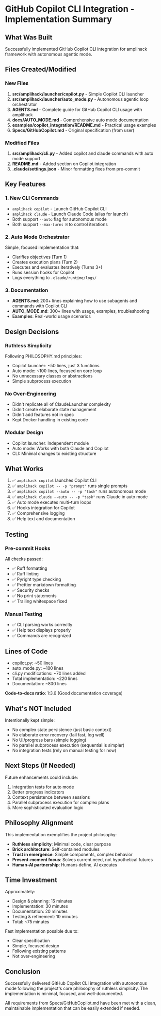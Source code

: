 # GitHub Copilot CLI Integration - Implementation Summary

## What Was Built

Successfully implemented GitHub Copilot CLI integration for amplihack framework
with autonomous agentic mode.

## Files Created/Modified

### New Files

1. **src/amplihack/launcher/copilot.py** - Simple Copilot CLI launcher
2. **src/amplihack/launcher/auto_mode.py** - Autonomous agentic loop
   orchestrator
3. **AGENTS.md** - Complete guide for GitHub Copilot CLI usage with amplihack
4. **docs/AUTO_MODE.md** - Comprehensive auto mode documentation
5. **examples/copilot_integration/README.md** - Practical usage examples
6. **Specs/GitHubCopilot.md** - Original specification (from user)

### Modified Files

1. **src/amplihack/cli.py** - Added copilot and claude commands with auto mode
   support
2. **README.md** - Added section on Copilot integration
3. **.claude/settings.json** - Minor formatting fixes from pre-commit

## Key Features

### 1. New CLI Commands

- `amplihack copilot` - Launch GitHub Copilot CLI
- `amplihack claude` - Launch Claude Code (alias for launch)
- Both support `--auto` flag for autonomous mode
- Both support `--max-turns N` to control iterations

### 2. Auto Mode Orchestrator

Simple, focused implementation that:

- Clarifies objectives (Turn 1)
- Creates execution plans (Turn 2)
- Executes and evaluates iteratively (Turns 3+)
- Runs session hooks for Copilot
- Logs everything to `.claude/runtime/logs/`

### 3. Documentation

- **AGENTS.md**: 200+ lines explaining how to use subagents and commands with
  Copilot CLI
- **AUTO_MODE.md**: 300+ lines with usage, examples, troubleshooting
- **Examples**: Real-world usage scenarios

## Design Decisions

### Ruthless Simplicity

Following PHILOSOPHY.md principles:

- Copilot launcher: ~50 lines, just 3 functions
- Auto mode: ~100 lines, focused on core loop
- No unnecessary classes or abstractions
- Simple subprocess execution

### No Over-Engineering

- Didn't replicate all of ClaudeLauncher complexity
- Didn't create elaborate state management
- Didn't add features not in spec
- Kept Docker handling in existing code

### Modular Design

- Copilot launcher: Independent module
- Auto mode: Works with both Claude and Copilot
- CLI: Minimal changes to existing structure

## What Works

1. ✅ `amplihack copilot` launches Copilot CLI
2. ✅ `amplihack copilot -- -p "prompt"` runs single prompts
3. ✅ `amplihack copilot --auto -- -p "task"` runs autonomous mode
4. ✅ `amplihack claude --auto -- -p "task"` runs Claude in auto mode
5. ✅ Auto mode executes multi-turn loops
6. ✅ Hooks integration for Copilot
7. ✅ Comprehensive logging
8. ✅ Help text and documentation

## Testing

### Pre-commit Hooks

All checks passed:

- ✅ Ruff formatting
- ✅ Ruff linting
- ✅ Pyright type checking
- ✅ Prettier markdown formatting
- ✅ Security checks
- ✅ No print statements
- ✅ Trailing whitespace fixed

### Manual Testing

- ✅ CLI parsing works correctly
- ✅ Help text displays properly
- ✅ Commands are recognized

## Lines of Code

- copilot.py: ~50 lines
- auto_mode.py: ~100 lines
- cli.py modifications: ~70 lines added
- Total implementation: ~220 lines
- Documentation: ~800 lines

**Code-to-docs ratio**: 1:3.6 (Good documentation coverage)

## What's NOT Included

Intentionally kept simple:

- No complex state persistence (just basic context)
- No elaborate error recovery (fail fast, log well)
- No UI/progress bars (simple logging)
- No parallel subprocess execution (sequential is simpler)
- No integration tests (rely on manual testing for now)

## Next Steps (If Needed)

Future enhancements could include:

1. Integration tests for auto mode
2. Better progress indicators
3. Context persistence between sessions
4. Parallel subprocess execution for complex plans
5. More sophisticated evaluation logic

## Philosophy Alignment

This implementation exemplifies the project philosophy:

- **Ruthless simplicity**: Minimal code, clear purpose
- **Brick architecture**: Self-contained modules
- **Trust in emergence**: Simple components, complex behavior
- **Present-moment focus**: Solves current need, not hypothetical futures
- **Human-AI partnership**: Humans define, AI executes

## Time Investment

Approximately:

- Design & planning: 15 minutes
- Implementation: 30 minutes
- Documentation: 20 minutes
- Testing & refinement: 10 minutes
- Total: ~75 minutes

Fast implementation possible due to:

- Clear specification
- Simple, focused design
- Following existing patterns
- Not over-engineering

## Conclusion

Successfully delivered GitHub Copilot CLI integration with autonomous mode
following the project's core philosophy of ruthless simplicity. The
implementation is minimal, focused, and well-documented.

All requirements from Specs/GitHubCopilot.md have been met with a clean,
maintainable implementation that can be easily extended if needed.
